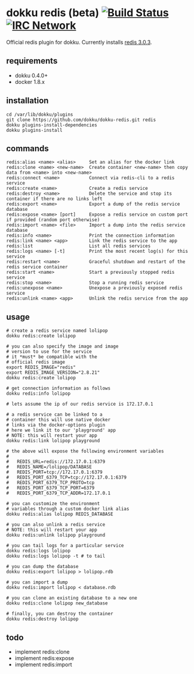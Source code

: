 # dokku redis (beta)  [![Build Status](https://img.shields.io/travis/dokku/dokku-redis.svg?branch=master "Build Status")](https://travis-ci.org/dokku/dokku-redis) [![IRC Network](https://img.shields.io/badge/irc-freenode-blue.svg "IRC Freenode")](https://webchat.freenode.net/?channels=dokku)

Official redis plugin for dokku. Currently installs [redis 3.0.3](https://hub.docker.com/_/redis/).

## requirements

- dokku 0.4.0+
- docker 1.8.x

## installation

```
cd /var/lib/dokku/plugins
git clone https://github.com/dokku/dokku-redis.git redis
dokku plugins-install-dependencies
dokku plugins-install
```

## commands

```
redis:alias <name> <alias>     Set an alias for the docker link
redis:clone <name> <new-name>  Create container <new-name> then copy data from <name> into <new-name>
redis:connect <name>           Connect via redis-cli to a redis service
redis:create <name>            Create a redis service
redis:destroy <name>           Delete the service and stop its container if there are no links left
redis:export <name>            Export a dump of the redis service database
redis:expose <name> [port]     Expose a redis service on custom port if provided (random port otherwise)
redis:import <name> <file>     Import a dump into the redis service database
redis:info <name>              Print the connection information
redis:link <name> <app>        Link the redis service to the app
redis:list                     List all redis services
redis:logs <name> [-t]         Print the most recent log(s) for this service
redis:restart <name>           Graceful shutdown and restart of the redis service container
redis:start <name>             Start a previously stopped redis service
redis:stop <name>              Stop a running redis service
redis:unexpose <name>          Unexpose a previously exposed redis service
redis:unlink <name> <app>      Unlink the redis service from the app
```

## usage

```shell
# create a redis service named lolipop
dokku redis:create lolipop

# you can also specify the image and image
# version to use for the service
# it *must* be compatible with the
# official redis image
export REDIS_IMAGE="redis"
export REDIS_IMAGE_VERSION="2.8.21"
dokku redis:create lolipop

# get connection information as follows
dokku redis:info lolipop

# lets assume the ip of our redis service is 172.17.0.1

# a redis service can be linked to a
# container this will use native docker
# links via the docker-options plugin
# here we link it to our 'playground' app
# NOTE: this will restart your app
dokku redis:link lolipop playground

# the above will expose the following environment variables
#
#   REDIS_URL=redis://172.17.0.1:6379
#   REDIS_NAME=/lolipop/DATABASE
#   REDIS_PORT=tcp://172.17.0.1:6379
#   REDIS_PORT_6379_TCP=tcp://172.17.0.1:6379
#   REDIS_PORT_6379_TCP_PROTO=tcp
#   REDIS_PORT_6379_TCP_PORT=6379
#   REDIS_PORT_6379_TCP_ADDR=172.17.0.1

# you can customize the environment
# variables through a custom docker link alias
dokku redis:alias lolipop REDIS_DATABASE

# you can also unlink a redis service
# NOTE: this will restart your app
dokku redis:unlink lolipop playground

# you can tail logs for a particular service
dokku redis:logs lolipop
dokku redis:logs lolipop -t # to tail

# you can dump the database
dokku redis:export lolipop > lolipop.rdb

# you can import a dump
dokku redis:import lolipop < database.rdb

# you can clone an existing database to a new one
dokku redis:clone lolipop new_database

# finally, you can destroy the container
dokku redis:destroy lolipop
```

## todo

- implement redis:clone
- implement redis:expose
- implement redis:import
